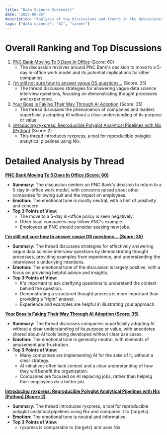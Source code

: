 ```yaml
---
title: "Data Science Subreddit"
date: "2025-09-25"
description: "Analysis of top discussions and trends in the datascience subreddit"
tags: ["data science", "AI", "career"]
---
```


# Overall Ranking and Top Discussions
1.  [PNC Bank Moving To 5 Days In Office](https://www.reddit.com/r/datascience/comments/1npq7ty/pnc_bank_moving_to_5_days_in_office/) (Score: 60)
    *   The discussion revolves around PNC Bank's decision to move to a 5-day in-office work model and its potential implications for other companies.
2.  [I'm still not sure how to answer vague DS questions...](https://www.reddit.com/r/datascience/comments/1nq8hi5/im_still_not_sure_how_to_answer_vague_ds_questions/) (Score: 35)
    *   The thread discusses strategies for answering vague data science interview questions, focusing on demonstrating thought processes and experience.
3.  [Your Boss Is Faking Their Way Through AI Adoption](https://www.interviewquery.com/p/ai-leadership-fake-promises) (Score: 35)
    *   The thread discusses the phenomenon of companies and leaders superficially adopting AI without a clear understanding of its purpose or value.
4.  [Introducing ryxpress: Reproducible Polyglot Analytical Pipelines with Nix (Python)](https://www.reddit.com/r/datascience/comments/1nq1bj4/introducing_ryxpress_reproducible_polyglot/) (Score: 2)
    *   This thread introduces ryxpress, a tool for reproducible polyglot analytical pipelines using Nix.

# Detailed Analysis by Thread
**[PNC Bank Moving To 5 Days In Office (Score: 60)](https://www.reddit.com/r/datascience/comments/1npq7ty/pnc_bank_moving_to_5_days_in_office/)**
*  **Summary:** The discussion centers on PNC Bank's decision to return to a 5-day in-office work model, with concerns raised about other companies following suit and the impact on employees.
*  **Emotion:** The emotional tone is mostly neutral, with a hint of positivity and concern.
*  **Top 3 Points of View:**
    *   The move to a 5-day in-office policy is seen negatively.
    *   Other local companies may follow PNC's example.
    *   Employees at PNC should consider seeking new jobs.

**[I'm still not sure how to answer vague DS questions... (Score: 35)](https://www.reddit.com/r/datascience/comments/1nq8hi5/im_still_not_sure_how_to_answer_vague_ds_questions/)**
*  **Summary:**  The thread discusses strategies for effectively answering vague data science interview questions by demonstrating thought processes, providing examples from experience, and understanding the interviewer's underlying intentions.
*  **Emotion:** The emotional tone of the discussion is largely positive, with a focus on providing helpful advice and insights.
*  **Top 3 Points of View:**
    *   It's important to ask clarifying questions to understand the context behind the question.
    *   Demonstrating a structured thought process is more important than providing a "right" answer.
    *   Experience and examples are helpful in illustrating your approach.

**[Your Boss Is Faking Their Way Through AI Adoption (Score: 35)](https://www.interviewquery.com/p/ai-leadership-fake-promises)**
*  **Summary:** The thread discusses companies superficially adopting AI without a clear understanding of its purpose or value, with anecdotes shared about AI tools being developed without clear use cases.
*  **Emotion:** The emotional tone is generally neutral, with elements of amusement and frustration.
*  **Top 3 Points of View:**
    *   Many companies are implementing AI for the sake of it, without a clear strategy.
    *   AI initiatives often lack context and a clear understanding of how they will benefit the organization.
    *   Companies are focused on AI replacing jobs, rather than helping their employees do a better job.

**[Introducing ryxpress: Reproducible Polyglot Analytical Pipelines with Nix (Python) (Score: 2)](https://www.reddit.com/r/datascience/comments/1nq1bj4/introducing_ryxpress_reproducible_polyglot/)**
*  **Summary:** The thread introduces ryxpress, a tool for reproducible polyglot analytical pipelines using Nix and compares it to {targets}.
*  **Emotion:** The emotional tone is neutral and informative.
*  **Top 3 Points of View:**
    *   ryxpress is comparable to {targets} and uses Nix.
